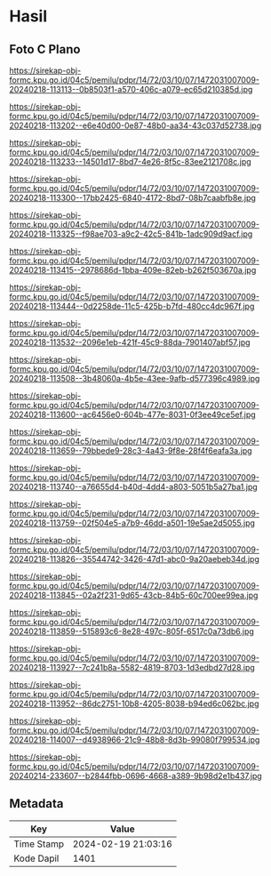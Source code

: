 # Hasil

## Foto C Plano

https://sirekap-obj-formc.kpu.go.id/04c5/pemilu/pdpr/14/72/03/10/07/1472031007009-20240218-113113--0b8503f1-a570-406c-a079-ec65d210385d.jpg

https://sirekap-obj-formc.kpu.go.id/04c5/pemilu/pdpr/14/72/03/10/07/1472031007009-20240218-113202--e6e40d00-0e87-48b0-aa34-43c037d52738.jpg

https://sirekap-obj-formc.kpu.go.id/04c5/pemilu/pdpr/14/72/03/10/07/1472031007009-20240218-113233--14501d17-8bd7-4e26-8f5c-83ee2121708c.jpg

https://sirekap-obj-formc.kpu.go.id/04c5/pemilu/pdpr/14/72/03/10/07/1472031007009-20240218-113300--17bb2425-6840-4172-8bd7-08b7caabfb8e.jpg

https://sirekap-obj-formc.kpu.go.id/04c5/pemilu/pdpr/14/72/03/10/07/1472031007009-20240218-113325--f98ae703-a9c2-42c5-841b-1adc909d9acf.jpg

https://sirekap-obj-formc.kpu.go.id/04c5/pemilu/pdpr/14/72/03/10/07/1472031007009-20240218-113415--2978686d-1bba-409e-82eb-b262f503670a.jpg

https://sirekap-obj-formc.kpu.go.id/04c5/pemilu/pdpr/14/72/03/10/07/1472031007009-20240218-113444--0d2258de-11c5-425b-b7fd-480cc4dc967f.jpg

https://sirekap-obj-formc.kpu.go.id/04c5/pemilu/pdpr/14/72/03/10/07/1472031007009-20240218-113532--2096e1eb-421f-45c9-88da-7901407abf57.jpg

https://sirekap-obj-formc.kpu.go.id/04c5/pemilu/pdpr/14/72/03/10/07/1472031007009-20240218-113508--3b48060a-4b5e-43ee-9afb-d577396c4989.jpg

https://sirekap-obj-formc.kpu.go.id/04c5/pemilu/pdpr/14/72/03/10/07/1472031007009-20240218-113600--ac6456e0-604b-477e-8031-0f3ee49ce5ef.jpg

https://sirekap-obj-formc.kpu.go.id/04c5/pemilu/pdpr/14/72/03/10/07/1472031007009-20240218-113659--79bbede9-28c3-4a43-9f8e-28f4f6eafa3a.jpg

https://sirekap-obj-formc.kpu.go.id/04c5/pemilu/pdpr/14/72/03/10/07/1472031007009-20240218-113740--a76655d4-b40d-4dd4-a803-5051b5a27ba1.jpg

https://sirekap-obj-formc.kpu.go.id/04c5/pemilu/pdpr/14/72/03/10/07/1472031007009-20240218-113759--02f504e5-a7b9-46dd-a501-19e5ae2d5055.jpg

https://sirekap-obj-formc.kpu.go.id/04c5/pemilu/pdpr/14/72/03/10/07/1472031007009-20240218-113826--35544742-3426-47d1-abc0-9a20aebeb34d.jpg

https://sirekap-obj-formc.kpu.go.id/04c5/pemilu/pdpr/14/72/03/10/07/1472031007009-20240218-113845--02a2f231-9d65-43cb-84b5-60c700ee99ea.jpg

https://sirekap-obj-formc.kpu.go.id/04c5/pemilu/pdpr/14/72/03/10/07/1472031007009-20240218-113859--515893c6-8e28-497c-805f-6517c0a73db6.jpg

https://sirekap-obj-formc.kpu.go.id/04c5/pemilu/pdpr/14/72/03/10/07/1472031007009-20240218-113927--7c241b8a-5582-4819-8703-1d3edbd27d28.jpg

https://sirekap-obj-formc.kpu.go.id/04c5/pemilu/pdpr/14/72/03/10/07/1472031007009-20240218-113952--86dc2751-10b8-4205-8038-b94ed6c062bc.jpg

https://sirekap-obj-formc.kpu.go.id/04c5/pemilu/pdpr/14/72/03/10/07/1472031007009-20240218-114007--d4938966-21c9-48b8-8d3b-99080f799534.jpg

https://sirekap-obj-formc.kpu.go.id/04c5/pemilu/pdpr/14/72/03/10/07/1472031007009-20240214-233607--b2844fbb-0696-4668-a389-9b98d2e1b437.jpg


## Metadata

| Key        | Value               |
| ---------- | ------------------- |
| Time Stamp | 2024-02-19 21:03:16 |
| Kode Dapil | 1401                |



